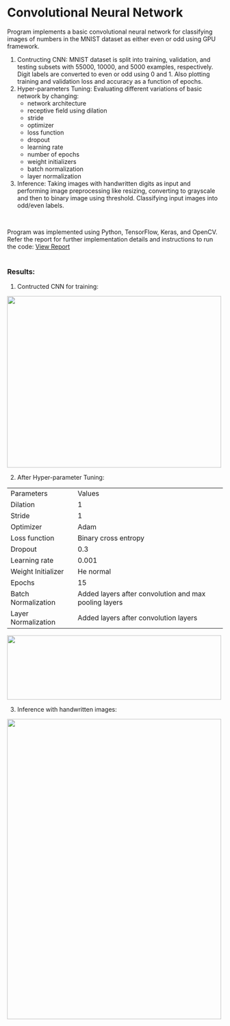 # Convolutional Neural Network

Program implements a basic convolutional neural network for classifying images of numbers in the MNIST dataset as either even or odd using GPU framework.
1. Contructing CNN: MNIST dataset is split into training, validation, and testing subsets with 55000, 10000, and 5000 examples, respectively. Digit labels are converted to even or odd using 0 and 1. Also plotting training and validation loss and accuracy as a function of epochs.
2. Hyper-parameters Tuning: Evaluating different variations of basic network by changing:
   * network architecture
   * receptive field using dilation
   * stride
   * optimizer
   * loss function
   * dropout
   * learning rate
   * number of epochs
   * weight initializers
   * batch normalization
   * layer normalization
3. Inference: Taking images with handwritten digits as input and performing image preprocessing like resizing, converting to grayscale and then to binary image using threshold. Classifying input images into odd/even labels.
<br/>

Program was implemented using Python, TensorFlow, Keras, and OpenCV. Refer the report for further implementation details and instructions to run the code:
<a href="https://github.com/chandnii7/ConvolutionalNeuralNetwork/blob/main/doc/Report_A3_Chandni_Patel.pdf">View Report</a>
<br/><br/>

### Results:
1. Contructed CNN for training:
<img src="https://github.com/chandnii7/ConvolutionalNeuralNetwork/blob/main/data/out1.jpg" height="400" width="500"/>
<br/>

2. After Hyper-parameter Tuning:
<table>
  <tr><td>Parameters</td><td>Values</td></tr>
  <tr><td>Dilation</td><td>1</td></tr>
  <tr><td>Stride</td><td>1</td></tr>
  <tr><td>Optimizer</td><td>Adam</td></tr>
  <tr><td>Loss function</td><td>Binary cross entropy</td></tr>
  <tr><td>Dropout</td><td>0.3</td></tr>
  <tr><td>Learning rate</td><td>0.001</td></tr>
  <tr><td>Weight Initializer</td><td>He normal</td></tr>
  <tr><td>Epochs</td><td>15</td></tr>
  <tr><td>Batch Normalization</td><td>Added layers after convolution and max pooling layers</td></tr>
  <tr><td>Layer Normalization</td><td>Added layers after convolution layers</td></tr>  
</table>
<img src="https://github.com/chandnii7/ConvolutionalNeuralNetwork/blob/main/data/out2.jpg" height="150" width="500"/>
<br/>

3. Inference with handwritten images:
<img src="https://github.com/chandnii7/ConvolutionalNeuralNetwork/blob/main/data/out3.jpg" height="700" width="500"/>
<br/>
